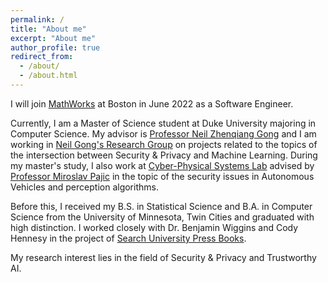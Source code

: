 ```yaml
---
permalink: /
title: "About me"
excerpt: "About me"
author_profile: true
redirect_from: 
  - /about/
  - /about.html
---
```


I will join [MathWorks](https://www.mathworks.com/) at Boston in June 2022 as a Software Engineer. 

Currently, I am a Master of Science student at Duke University majoring in Computer Science. My advisor is [Professor Neil Zhenqiang Gong](https://people.duke.edu/~zg70/) and I am working in [Neil Gong's Research Group](http://gonglab.pratt.duke.edu/) on projects related to the topics of the intersection between Security & Privacy and Machine Learning. During my master's study, I also work at [Cyber-Physical Systems Lab](https://cpsl.pratt.duke.edu/) advised by [Professor Miroslav Pajic](https://people.duke.edu/~mp275/) in the topic of the security issues in Autonomous Vehicles and perception algorithms. 

Before this, I received my B.S. in Statistical Science and B.A. in Computer Science from the University of Minnesota, Twin Cities and graduated with high distinction. I worked closely with Dr. Benjamin Wiggins and Cody Hennesy in the project of [Search University Press Books](https://www.lib.umn.edu/collections/search-up-books). 

My research interest lies in the field of Security & Privacy and Trustworthy AI. 
